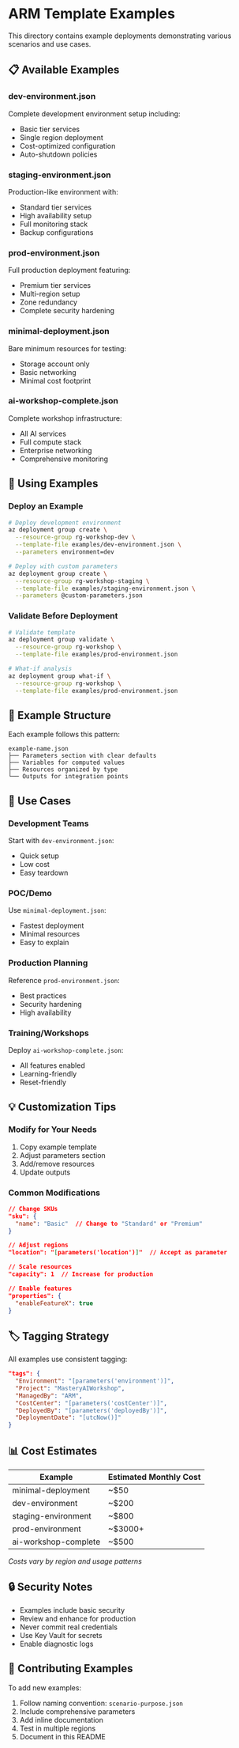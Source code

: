 # ARM Template Examples

This directory contains example deployments demonstrating various scenarios and use cases.

## 📋 Available Examples

### dev-environment.json
Complete development environment setup including:
- Basic tier services
- Single region deployment
- Cost-optimized configuration
- Auto-shutdown policies

### staging-environment.json
Production-like environment with:
- Standard tier services
- High availability setup
- Full monitoring stack
- Backup configurations

### prod-environment.json
Full production deployment featuring:
- Premium tier services
- Multi-region setup
- Zone redundancy
- Complete security hardening

### minimal-deployment.json
Bare minimum resources for testing:
- Storage account only
- Basic networking
- Minimal cost footprint

### ai-workshop-complete.json
Complete workshop infrastructure:
- All AI services
- Full compute stack
- Enterprise networking
- Comprehensive monitoring

## 🚀 Using Examples

### Deploy an Example
```bash
# Deploy development environment
az deployment group create \
  --resource-group rg-workshop-dev \
  --template-file examples/dev-environment.json \
  --parameters environment=dev

# Deploy with custom parameters
az deployment group create \
  --resource-group rg-workshop-staging \
  --template-file examples/staging-environment.json \
  --parameters @custom-parameters.json
```

### Validate Before Deployment
```bash
# Validate template
az deployment group validate \
  --resource-group rg-workshop \
  --template-file examples/prod-environment.json

# What-if analysis
az deployment group what-if \
  --resource-group rg-workshop \
  --template-file examples/prod-environment.json
```

## 📁 Example Structure

Each example follows this pattern:
```
example-name.json
├── Parameters section with clear defaults
├── Variables for computed values
├── Resources organized by type
└── Outputs for integration points
```

## 🎯 Use Cases

### Development Teams
Start with `dev-environment.json`:
- Quick setup
- Low cost
- Easy teardown

### POC/Demo
Use `minimal-deployment.json`:
- Fastest deployment
- Minimal resources
- Easy to explain

### Production Planning
Reference `prod-environment.json`:
- Best practices
- Security hardening
- High availability

### Training/Workshops
Deploy `ai-workshop-complete.json`:
- All features enabled
- Learning-friendly
- Reset-friendly

## 💡 Customization Tips

### Modify for Your Needs
1. Copy example template
2. Adjust parameters section
3. Add/remove resources
4. Update outputs

### Common Modifications
```json
// Change SKUs
"sku": {
  "name": "Basic"  // Change to "Standard" or "Premium"
}

// Adjust regions
"location": "[parameters('location')]"  // Accept as parameter

// Scale resources
"capacity": 1  // Increase for production

// Enable features
"properties": {
  "enableFeatureX": true
}
```

## 🏷️ Tagging Strategy

All examples use consistent tagging:
```json
"tags": {
  "Environment": "[parameters('environment')]",
  "Project": "MasteryAIWorkshop",
  "ManagedBy": "ARM",
  "CostCenter": "[parameters('costCenter')]",
  "DeployedBy": "[parameters('deployedBy')]",
  "DeploymentDate": "[utcNow()]"
}
```

## 📊 Cost Estimates

| Example | Estimated Monthly Cost |
|---------|----------------------|
| minimal-deployment | ~$50 |
| dev-environment | ~$200 |
| staging-environment | ~$800 |
| prod-environment | ~$3000+ |
| ai-workshop-complete | ~$500 |

*Costs vary by region and usage patterns*

## 🔒 Security Notes

- Examples include basic security
- Review and enhance for production
- Never commit real credentials
- Use Key Vault for secrets
- Enable diagnostic logs

## 📝 Contributing Examples

To add new examples:
1. Follow naming convention: `scenario-purpose.json`
2. Include comprehensive parameters
3. Add inline documentation
4. Test in multiple regions
5. Document in this README
